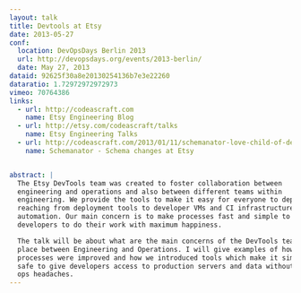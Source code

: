 ```yaml
---
layout: talk
title: Devtools at Etsy
date: 2013-05-27
conf:
  location: DevOpsDays Berlin 2013
  url: http://devopsdays.org/events/2013-berlin/
  date: May 27, 2013
dataid: 92625f30a8e20130254136b7e3e22260
dataratio: 1.72972972972973
vimeo: 70764386
links:
  - url: http://codeascraft.com
    name: Etsy Engineering Blog
  - url: http://etsy.com/codeascraft/talks
    name: Etsy Engineering Talks
  - url: http://codeascraft.com/2013/01/11/schemanator-love-child-of-deployinator-and-schema-changes/
    name: Schemanator - Schema changes at Etsy


abstract: |
  The Etsy DevTools team was created to foster collaboration between
  engineering and operations and also between different teams within
  engineering. We provide the tools to make it easy for everyone to deploy,
  reaching from deployment tools to developer VMs and CI infrastructure
  automation. Our main concern is to make processes fast and simple to enable
  developers to do their work with maximum happiness.

  The talk will be about what are the main concerns of the DevTools team and its
  place between Engineering and Operations. I will give examples of how
  processes were improved and how we introduced tools which make it simple and
  safe to give developers access to production servers and data without causing
  ops headaches.
---
```

